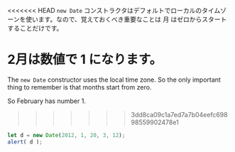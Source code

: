 <<<<<<< HEAD
`new Date` コンストラクタはデフォルトでローカルのタイムゾーンを使います。なので、覚えておくべき重要なことは 月 はゼロからスタートすることだけです。

2月は数値で 1 になります。
=======
The `new Date` constructor uses the local time zone. So the only important thing to remember is that months start from zero.

So February has number 1.
>>>>>>> 3dd8ca09c1a7ed7a7b04eefc69898559902478e1

```js run
let d = new Date(2012, 1, 20, 3, 12);
alert( d );
```
